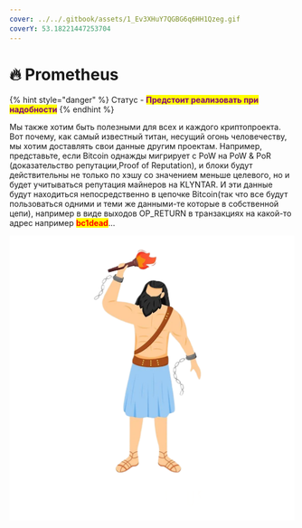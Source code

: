 ```yaml
---
cover: ../../.gitbook/assets/1_Ev3XHuY7QGBG6q6HH1Qzeg.gif
coverY: 53.18221447253704
---
```


# 🔥 Prometheus

{% hint style="danger" %}
Статус - <mark style="color:purple;">**Предстоит реализовать при надобности**</mark>&#x20;
{% endhint %}

Мы также хотим быть полезными для всех и каждого криптопроекта. Вот почему, как самый известный титан, несущий огонь человечеству, мы хотим доставлять свои данные другим проектам. Например, представьте, если Bitcoin однажды мигрирует с PoW на PoW & PoR (доказательство репутации,Proof of Reputation), и блоки будут действительны не только по хэшу со значением меньше целевого, но и будет учитываться репутация майнеров на KLYNTAR. И эти данные будут находиться непосредственно в цепочке Bitcoin(так что все будут пользоваться одними и теми же данными-те которые в собственной цепи), например в виде выходов OP\_RETURN в транзакциях на какой-то адрес например <mark style="color:red;">**bc1dead**</mark>…

![](../../.gitbook/assets/unnamedphotoAid-removed-background.png)
